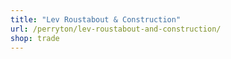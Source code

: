 ```yaml
---
title: "Lev Roustabout & Construction"
url: /perryton/lev-roustabout-and-construction/
shop: trade
---
```

